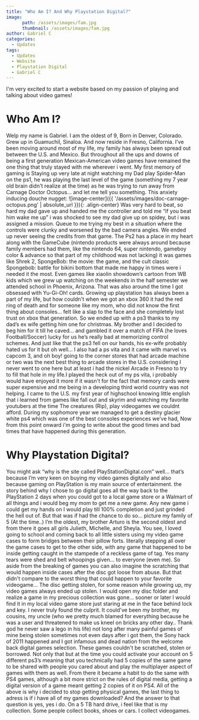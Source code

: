 ```yaml
---
title: "Who Am I? And Why Playstation Digital?"
image:
      path: /assets/images/fam.jpg
      thumbnail: /assets/images/fam.jpg
author: Gabriel C
categories:
  - Updates
tags:
  - Updates
  - Website
  - Playstation Digital
  - Gabriel C
---
```


I'm very excited to start a website based on my passion of playing and talking about video games!

# Who Am I?
Welp my name is Gabriel. I am the oldest of 9, Born in Denver, Colorado. Grew up in Guamuchil, Sinaloa. And now reside in Fresno, California. I’ve been moving around most of my life, my family has always been spread out between the U.S. and Mexico. But throughout all the ups and downs of being a first generation Mexican-American video games have remained the one thing that truly stayed with me wherever i went. My first memory of gaming is Staying up very late at night watching my Dad play Spider-Man on the ps1, he was playing the last level of the game (something my 7 year old brain didn't realize at the time) as he was trying to run away from Carnage Doctor Octopus… and let me tell you something. This anxiety inducing douche nugget:
![image-center]({{ '/assets/images/doc-carnage-octopus.png' | absolute_url }}){: .align-center}
Was very hard to beat, so hard my dad gave up and handed me the controller and told me “if you beat him wake me up” i was shocked to see my dad give up on spidey, but i was assigned a mission. Queue to me trying my best in a situation where the controls were clunky and worsened by the bad camera angles. We ended up never seeing the credits from that game. The Ps2 has a place in my heart along with the GameCube (nintendo products were always around because family members had them, like the nintendo 64, super nintendo, gameboy color & advance so that part of my childhood was not lacking) it was games like Shrek 2, SpongeBob: the movie: the game, and the cult classic Spongebob: battle for bikini bottom that made me happy in times were i needed it the most. Even games like xiaolin showdown’s cartoon from WB kids which we grew up watching on the weekends in the half semester we attended school in Phoenix, Arizona. That was also around the time I got obsessed with Yu-Gi-Oh! cards.
Growing up playstation has always been a part of my life, but how couldn't when we got an xbox 360 it had the red ring of death and for someone like my mom, who did not know the first thing about consoles... felt like a slap to the face and she completely lost trust on xbox that generation. So we ended up with a ps3 thanks to my dad’s ex wife getting him one for christmas. My brother and I decided to beg him for it till he caved… and gambled it  over a match of FIFA (he loves Football/Soccer) lucky for us he’s really bad at memorizing control schemes. And just like that the ps3 fell on our hands, his ex-wife probably hated us for it but oh well… I also had a ps vita and it came with marvel vs capcom 3, and oh boy! going to the corner stores that had arcade machine or two was the next best thing to arcade stores in the U.S. considering I never went to one here but at least i had the nickel Arcade in Fresno to try to fill that hole in my life.I played the heck out of my ps vita, i probably would have enjoyed it more if it wasn't for the fact that memory cards were super expensive and me being in a developing third world country was not helping. I came to the U.S. my first year of highschool knowing little english that i learned from games like fall out and skyrim and watching my favorite youtubers at the time The creatures (Rip), play videogames we couldnt afford. During my sophomore year we managed to get a destiny glacier white ps4 which was one of the best consoles experiences we’ve had, Now from this point onward i'm going to write about the good times and bad times that have happened during this generation.
# Why Playstation Digital?
You might ask “why is the site called PlayStationDigital.com” well... that’s because I’m very keen on buying my video games digitally and also because gaming on PlayStation is my main source of entertainment. the story behind why I chose to go digital goes all the way back to the PlayStation 2 days when you could got to a local game store or a Walmart of all things and i would beg my mom to get me a new game. Any new game i could get my hands on I would play till 100% completion and just grinded the hell out of. But that was if had the chance to do so... picture my family of 5 (At the time..) I’m the oldest, my brother Arturo is the second oldest and from there it goes all girls Julieth, Michelle, and Sheyla. You see, I loved going to school and coming back to all little sisters using my video game cases to form bridges between their pillow forts. literally stepping all over the game cases to get to the other side, with any game that happened to be inside getting caught in the stampede of a reckless game of tag. Yes many tears were shed and belt whoopings given… to everyone (even me). So aside from the breaking of games you can also imagine the scratching that would happen inside cases after the disc got loose from abuse. But that didn't compare to the worst thing that could happen to your favorite videogame… The disc getting stolen, for some reason while growing up, my video games always ended up stolen. I would open my disc folder and realize a game in my precious collection was gone… sooner or later I would find it in my local video game store just staring at me in the face behind lock and key. I never truly found the culprit. It could've been my brother, my cousins, my uncle (who we pretty much blamed for everything because he was a user and threatened to make us kneel on bricks any other day.. Thank god he never saw a lego in his life) not long after many painful games of mine being stolen sometimes not even days after i got them, the Sony hack of 2011 happened and I got infamous and dead nation from the welcome back digital games selection. These games couldn't be scratched, stolen or borrowed. Not only that but at the time you could activate your account on 5 different ps3’s meaning that you technically had 5 copies of the same game to be shared with people you cared about and play the multiplayer aspect of games with them as well. From there it became a habit to do the same with PS4 games, although a bit more strict on the rules of digital media, getting a digital version of a game meant getting 2 copies of it on PS4. All of the above is why i decided to stop getting physical games, the last thing to adress is if i have all of my games downloaded?  And the answer to that question is yes, yes i do. On a 5 TB hard drive, i feel like that is my collection. Some people collect books, shoes or cars. I collect videogames.
